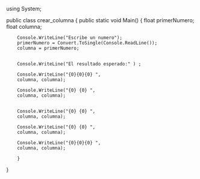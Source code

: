 using System;
 
public class crear_columna
{
    public static void Main()
    {
        float primerNumero;
		float columna;

		
 
        Console.WriteLine("Escribe un numero");
        primerNumero = Convert.ToSingle(Console.ReadLine());
        columna = primerNumero;
		
 
        Console.WriteLine("El resultado esperado:" ) ; 
       
		Console.WriteLine("{0}{0}{0} ", 
		columna, columna);
		
		Console.WriteLine("{0} {0} ", 
		columna, columna);
			
       
		Console.WriteLine("{0} {0} ", 
		columna, columna);
		
		Console.WriteLine("{0} {0} ", 
		columna, columna);
		
		Console.WriteLine("{0}{0}{0} ", 
		columna, columna);

		}
}

